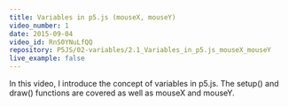 ```yaml
---
title: Variables in p5.js (mouseX, mouseY)
video_number: 1
date: 2015-09-04
video_id: RnS0YNuLfQQ
repository: P5JS/02-variables/2.1_Variables_in_p5.js_mouseX_mouseY
live_example: false
---
```


In this video, I introduce the concept of variables in p5.js. The setup() and draw() functions are covered as well as mouseX and mouseY.
